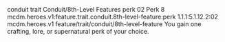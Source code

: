 <ability>
  <metadata>
    <class>conduit</class>
    <feature_type>trait</feature_type>
    <file_dpath>Conduit/8th-Level Features</file_dpath>
    <item_id>perk</item_id>
    <item_index>02</item_index>
    <item_name>Perk</item_name>
    <level>8</level>
    <scc>mcdm.heroes.v1:feature.trait.conduit.8th-level-feature:perk</scc>
    <scdc>1.1.1:5.1.12.2:02</scdc>
    <source>mcdm.heroes.v1</source>
    <type>feature/trait/conduit/8th-level-feature</type>
  </metadata>
  <effects>
    <effect type="mundane">You gain one crafting, lore, or supernatural perk of your choice.</effect>
  </effects>
</ability>
